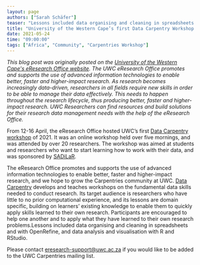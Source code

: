 ```yaml
---
layout: page
authors: ["Sarah Schäfer"]
teaser: "Lessons included data organising and cleaning in spreadsheets and with OpenRefine, and data analysis and visualisation with R and RStudio"
title: "University of the Western Cape’s first Data Carpentry Workshop of 2021"
date: 2021-05-24
time: "09:00:00"
tags: ["Africa", "Community", "Carpentries Workshop"]
---
```


*This blog post was originally posted on the [University of the Western Cape's eResearch Office website](https://eresearch.uwc.ac.za/). 
The UWC eResearch Office promotes and supports the use of advanced information technologies to enable better, faster and higher-impact research. 
As research becomes increasingly data-driven,  researchers in all fields require new skills in order to be able to manage their data effectively. 
This needs to happen throughout the research lifecycle, thus producing better, faster and higher-impact research. UWC Researchers can find resources and 
build solutions for their research data management needs with the help of the eResearch Office.*

From 12-16 April, the eResearch Office hosted UWC’s first [Data Carpentry workshop](https://sadilar.github.io/2021-04-12-UWC-ONLINE/) of 2021. It was an 
online workshop held over five mornings, and was attended by over 20 researchers. The workshop was aimed at students and researchers who want to 
start learning how to work with their data, and was sponsored by [SADiLaR](http://sadilar.org/).

The eResearch Office promotes and supports the use of advanced information technologies to enable better, faster and higher-impact research, and we hope 
to grow the Carpentries community at UWC. [Data Carpentry](https://datacarpentry.org/) develops and teaches workshops on the fundamental data skills needed to conduct research. 
Its target audience is researchers who have little to no prior computational experience, and its lessons are domain specific, building on learners’ existing knowledge to 
enable them to quickly apply skills learned to their own research. Participants are encouraged to help one another and to apply what they have learned to their 
own research problems.Lessons included data organising and cleaning in spreadsheets and with OpenRefine, and data analysis and visualisation with R and RStudio. 

Please contact [eresearch-support@uwc.ac.za](eresearch-support@uwc.ac.za) if you would like to be added to the UWC Carpentries mailing list.
